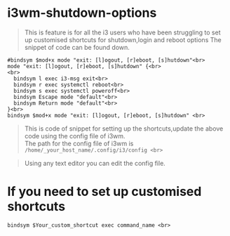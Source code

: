 
# i3wm-shutdown-options
> This is feature is for all the i3 users who have been struggling to set up customised shortcuts for shutdown,login and reboot options
The snippet of code can be found down.<br>
```
#bindsym $mod+x mode "exit: [l]ogout, [r]eboot, [s]hutdown"<br>
mode "exit: [l]ogout, [r]eboot, [s]hutdown" {<br>
<br>
  bindsym l exec i3-msg exit<br>
  bindsym r exec systemctl reboot<br>
  bindsym s exec systemctl poweroff<br>
  bindsym Escape mode "default"<br>
  bindsym Return mode "default"<br>
}<br>
bindsym $mod+x mode "exit: [l]ogout, [r]eboot, [s]hutdown" <br>

```




> This is code of snippet for setting up the shortcuts,update the above code using the config file of i3wm.<br>
> The path for the config file of i3wm is <br>
``` /home/_your_host_name/.config/i3/config <br> ```

> Using any text editor you can edit the config file. <br>
# If you need to set up customised shortcuts <br>

``` bindsym $Your_custom_shortcut exec command_name <br> ```

